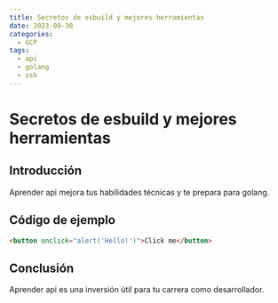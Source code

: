```yaml
---
title: Secretos de esbuild y mejores herramientas
date: 2023-09-30
categories:
  - GCP
tags:
  - api
  - golang
  - zsh
---
```


# Secretos de esbuild y mejores herramientas

## Introducción

Aprender api mejora tus habilidades técnicas y te prepara para golang.

## Código de ejemplo

```html
<button onclick="alert('Hello!')">Click me</button>
```

## Conclusión

Aprender api es una inversión útil para tu carrera como desarrollador.